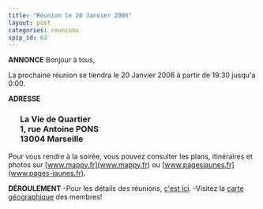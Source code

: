 ```yaml
---
title: "Réunion le 20 Janvier 2006"
layout: post
categories: reunions
spip_id: 63
---
```



**ANNONCE**
Bonjour à tous,

La prochaine réunion se tiendra le 20 Janvier 2006 à partir de 19:30 jusqu'a 0:00. 


**ADRESSE**

<ul>
<h3>La Vie de Quartier<br />
1, rue Antoine PONS<br />
13004 Marseille<br /></h3>
</ul>


Pour vous rendre à la soirée, vous pouvez consulter les plans, itinéraires et photos sur [www.mappy.fr](www.mappy.fr) ou [www.pagesjaunes.fr](www.pages-jaunes.fr).


**DÉROULEMENT**
-Pour les détails des réunions, [c'est ici](art2).
-Visitez la [carte géographique](http://plugfr.org/map/) des membres!